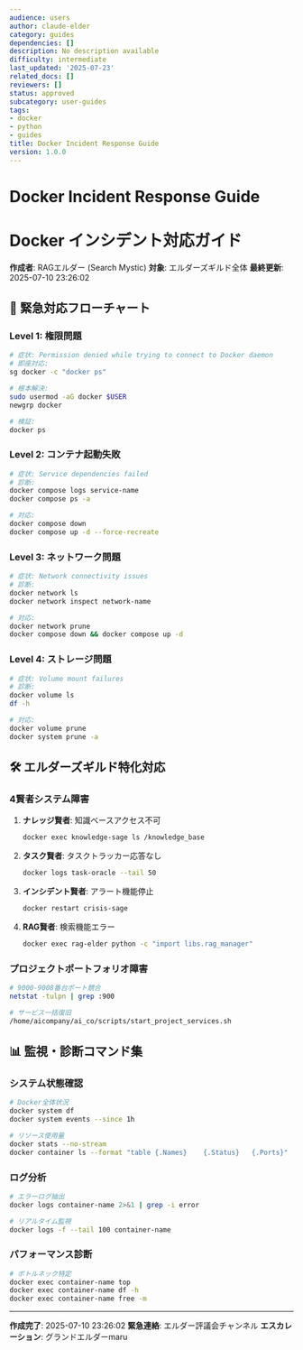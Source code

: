 ```yaml
---
audience: users
author: claude-elder
category: guides
dependencies: []
description: No description available
difficulty: intermediate
last_updated: '2025-07-23'
related_docs: []
reviewers: []
status: approved
subcategory: user-guides
tags:
- docker
- python
- guides
title: Docker Incident Response Guide
version: 1.0.0
---
```


# Docker Incident Response Guide
# Docker インシデント対応ガイド

**作成者**: RAGエルダー (Search Mystic)
**対象**: エルダーズギルド全体
**最終更新**: 2025-07-10 23:26:02

## 🚨 緊急対応フローチャート

### Level 1: 権限問題
```bash
# 症状: Permission denied while trying to connect to Docker daemon
# 即座対応:
sg docker -c "docker ps"

# 根本解決:
sudo usermod -aG docker $USER
newgrp docker

# 検証:
docker ps
```

### Level 2: コンテナ起動失敗
```bash
# 症状: Service dependencies failed
# 診断:
docker compose logs service-name
docker compose ps -a

# 対応:
docker compose down
docker compose up -d --force-recreate
```

### Level 3: ネットワーク問題
```bash
# 症状: Network connectivity issues
# 診断:
docker network ls
docker network inspect network-name

# 対応:
docker network prune
docker compose down && docker compose up -d
```

### Level 4: ストレージ問題
```bash
# 症状: Volume mount failures
# 診断:
docker volume ls
df -h

# 対応:
docker volume prune
docker system prune -a
```

## 🛠️ エルダーズギルド特化対応

### 4賢者システム障害
1. **ナレッジ賢者**: 知識ベースアクセス不可
   ```bash
   docker exec knowledge-sage ls /knowledge_base
   ```

2. **タスク賢者**: タスクトラッカー応答なし
   ```bash
   docker logs task-oracle --tail 50
   ```

3. **インシデント賢者**: アラート機能停止
   ```bash
   docker restart crisis-sage
   ```

4. **RAG賢者**: 検索機能エラー
   ```bash
   docker exec rag-elder python -c "import libs.rag_manager"
   ```

### プロジェクトポートフォリオ障害
```bash
# 9000-9008番台ポート競合
netstat -tulpn | grep :900

# サービス一括復旧
/home/aicompany/ai_co/scripts/start_project_services.sh
```

## 📊 監視・診断コマンド集

### システム状態確認
```bash
# Docker全体状況
docker system df
docker system events --since 1h

# リソース使用量
docker stats --no-stream
docker container ls --format "table {.Names}	{.Status}	{.Ports}"
```

### ログ分析
```bash
# エラーログ抽出
docker logs container-name 2>&1 | grep -i error

# リアルタイム監視
docker logs -f --tail 100 container-name
```

### パフォーマンス診断
```bash
# ボトルネック特定
docker exec container-name top
docker exec container-name df -h
docker exec container-name free -m
```

---
**作成完了**: 2025-07-10 23:26:02
**緊急連絡**: エルダー評議会チャンネル
**エスカレーション**: グランドエルダーmaru

